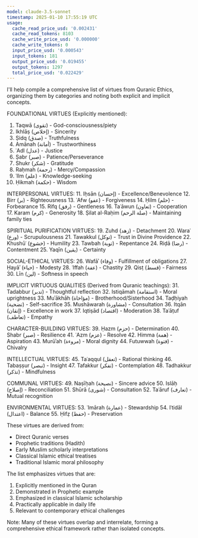 ```yaml
---
model: claude-3.5-sonnet
timestamp: 2025-01-10 17:55:19 UTC
usage:
  cache_read_price_usd: '0.002431'
  cache_read_tokens: 8103
  cache_write_price_usd: '0.000000'
  cache_write_tokens: 0
  input_price_usd: '0.000543'
  input_tokens: 181
  output_price_usd: '0.019455'
  output_tokens: 1297
  total_price_usd: '0.022429'
---
```


I'll help compile a comprehensive list of virtues from Quranic Ethics, organizing them by categories and noting both explicit and implicit concepts.

FOUNDATIONAL VIRTUES (Explicitly mentioned):
1. Taqwā (تقوى) - God-consciousness/piety
2. Ikhlāṣ (إخلاص) - Sincerity
3. Ṣidq (صدق) - Truthfulness
4. Amānah (أمانة) - Trustworthiness
5. ʿAdl (عدل) - Justice
6. Ṣabr (صبر) - Patience/Perseverance
7. Shukr (شكر) - Gratitude
8. Raḥmah (رحمة) - Mercy/Compassion
9. ʿIlm (علم) - Knowledge-seeking
10. Ḥikmah (حكمة) - Wisdom

INTERPERSONAL VIRTUES:
11. Iḥsān (إحسان) - Excellence/Benevolence
12. Birr (بر) - Righteousness
13. ʿAfw (عفو) - Forgiveness
14. Ḥilm (حلم) - Forbearance
15. Rifq (رفق) - Gentleness
16. Taʿāwun (تعاون) - Cooperation
17. Karam (كرم) - Generosity
18. Ṣilat al-Raḥim (صلة الرحم) - Maintaining family ties

SPIRITUAL PURIFICATION VIRTUES:
19. Zuhd (زهد) - Detachment
20. Waraʿ (ورع) - Scrupulousness
21. Tawakkul (توكل) - Trust in Divine Providence
22. Khushūʿ (خشوع) - Humility
23. Tawbah (توبة) - Repentance
24. Riḍā (رضا) - Contentment
25. Yaqīn (يقين) - Certainty

SOCIAL-ETHICAL VIRTUES:
26. Wafāʾ (وفاء) - Fulfillment of obligations
27. Ḥayāʾ (حياء) - Modesty
28. ʿIffah (عفة) - Chastity
29. Qisṭ (قسط) - Fairness
30. Līn (لين) - Softness in speech

IMPLICIT VIRTUOUS QUALITIES (Derived from Quranic teachings):
31. Tadabbur (تدبر) - Thoughtful reflection
32. Istiqāmah (استقامة) - Moral uprightness
33. Muʾākhāh (مؤاخاة) - Brotherhood/Sisterhood
34. Taḍḥiyah (تضحية) - Self-sacrifice
35. Mushāwarah (مشاورة) - Consultation
36. Itqān (إتقان) - Excellence in work
37. Iqtiṣād (اقتصاد) - Moderation
38. Taʿāṭuf (تعاطف) - Empathy

CHARACTER-BUILDING VIRTUES:
39. Ḥazm (حزم) - Determination
40. Shabr (صبر) - Resilience
41. ʿAzm (عزم) - Resolve
42. Himma (همة) - Aspiration
43. Murūʾah (مروءة) - Moral dignity
44. Futuwwah (فتوة) - Chivalry

INTELLECTUAL VIRTUES:
45. Taʿaqqul (تعقل) - Rational thinking
46. Tabaṣṣur (تبصر) - Insight
47. Tafakkur (تفكر) - Contemplation
48. Tadhakkur (تذكر) - Mindfulness

COMMUNAL VIRTUES:
49. Naṣīḥah (نصيحة) - Sincere advice
50. Islāḥ (إصلاح) - Reconciliation
51. Shūrā (شورى) - Consultation
52. Taʿāruf (تعارف) - Mutual recognition

ENVIRONMENTAL VIRTUES:
53. ʿImārah (عمارة) - Stewardship
54. Iʿtidāl (اعتدال) - Balance
55. Ḥifẓ (حفظ) - Preservation

These virtues are derived from:
- Direct Quranic verses
- Prophetic traditions (Hadith)
- Early Muslim scholarly interpretations
- Classical Islamic ethical treatises
- Traditional Islamic moral philosophy

The list emphasizes virtues that are:
1. Explicitly mentioned in the Quran
2. Demonstrated in Prophetic example
3. Emphasized in classical Islamic scholarship
4. Practically applicable in daily life
5. Relevant to contemporary ethical challenges

Note: Many of these virtues overlap and interrelate, forming a comprehensive ethical framework rather than isolated concepts.